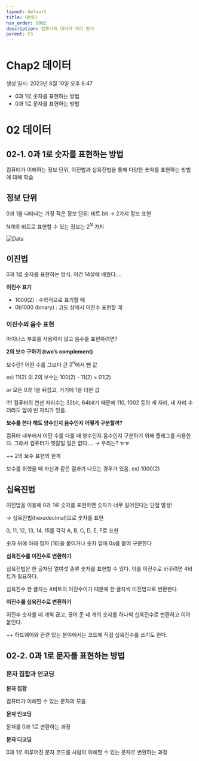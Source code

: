 ```yaml
---
layout: default
title: 데이터
nav_order: 5002
description: 컴퓨터의 데이터 처리 방식
parent: CS
---
```


# Chap2 데이터

생성 일시: 2023년 8월 10일 오후 8:47

- 0과 1로 숫자를 표현하는 방법
- 0과 1로 문자를 표현하는 방법

# 02 데이터

## 02-1. 0과 1로 숫자를 표현하는 방법

컴퓨터가 이해하는 정보 단위, 이진법과 십육진법을 통해 다양한 숫자를 표현하는 방법에 대해 학습

## 정보 단위

0과 1을 나타내는 가장 작은 정보 단위: 비트 bit → 2가지 정보 표현

N개의 비트로 표현할 수 있는 정보는 $2^N$ 가지

![Data](https://github.com/yyoungl/yyoungl.github.io/assets/127117707/1ab097ac-6270-4831-a237-eb4d84bc2277)

## 이진법

0과 1로 숫자를 표현하는 방식. 이건 14살에 배웠다….

**이진수 표기**

- 1000(2) : 수학적으로 표기할 때
- 0b1000 (binary) : 코드 상에서 이진수 표현할 때

### 이진수의 음수 표현

마이너스 부호를 사용하지 않고 음수를 표현하려면?

**2의 보수 구하기 (two’s complement)**

보수란? 어떤 수를 그보다 큰 $2^n$에서 뺀 값

ex) 11(2) 의 2의 보수는 100(2) - 11(2) = 01(2)

or 모든 0과 1을 뒤집고, 거기에 1을 더한 값

!!!! 컴퓨터의 연산 자리수는 32bit, 64bit기 때문에 110, 1002 등의 세 자리, 네 자리 수더라도 앞에 빈 자리가 있음.

**보수를 쓴다 해도 양수인지 음수인지 어떻게 구분할까?**

컴퓨터 내부에서 어떤 수를 다룰 때 양수인지 음수인지 구분하기 위해 플래그를 사용한다. 그래서 컴퓨터가 헷갈일 일은 없다…. → 우리는? ㅠㅠ

++ 2의 보수 표현의 한계

보수를 취했을 때 자신과 같은 결과가 나오는 경우가 있음. ex) 1000(2)

## 십육진법

이진법을 이용해 0과 1로 숫자를 표현하면 숫자가 너무 길어진다는 단점 발생!

→ 십육진법(hexadecimal)으로 숫자를 표현

0, 11, 12, 13, 14, 15를 각각 A, B, C, D, E, F로 표현

숫자 뒤에 아래 첨자 (16)을 붙이거나 숫자 앞에 0x를 붙여 구분한다

**십육진수를 이진수로 변환하기**

십육진법은 한 글자당 열여섯 종류 숫자를 표현할 수 있다. 이를 이진수로 바꾸려면 4비트가 필요하다.

십육진수 한 글자는 4비트의 이진수이기 때문에 한 글자씩 이진법으로 변환한다.

**이진수를 십육진수로 변환하기**

이진수 숫자를 네 개씩 끊고, 끊어 준 네 개의 숫자를 하나씩 십육진수로 변환하고 이어붙인다.

++ 하드웨어와 관련 있는 분야에서는 코드에 직접 십육진수를 쓰기도 한다.

## 02-2. 0과 1로 문자를 표현하는 방법

### 문자 집합과 인코딩

**문자 집합**

컴퓨터가 이해할 수 있는 문자의 모음

**문자 인코딩**

문자를 0과 1로 변환하는 과정

**문자 디코딩**

0과 1로 이루어진 문자 코드를 사람이 이해할 수 있는 문자로 변환하는 과정
